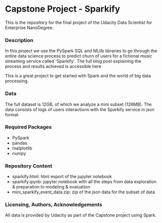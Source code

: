 # Capstone Project - Sparkify
This is the repository for the final project of the Udacity Data Scientist for Enterprise NanoDegree.

### Description
In this project we use the PySpark SQL and MLlib libraries to go through the entire data science process to predict churn of users for a fictional music streaming service called 'Sparkify'.
The full blog post explaining the process and results achieved is accessible here

This is a great project to get started with Spark and the world of big data processing.


### Data
The full dataset is 12GB, of which we analyze a mini subset (126MB).
The data consists of logs of users interactions with the Sparkify service in json format.

### Required Packages
- PySpark
- pandas
- matplotlib
- numpy

### Repository Content
- sparkify.html: html export of the jupyter notebook
- sparkify.ipynb: jupyter notebook with all the steps from data exploration & preparation to modeling & evaluation
- mini_sparkify_event_data.zip: zip of the json data for the subset of data

### Licensing, Authors, Acknowledgements
All data is provided by Udacity as part of the Capstone project using Spark.
